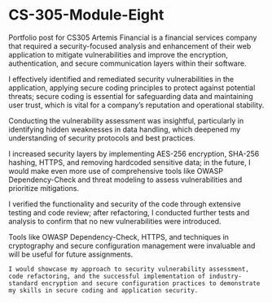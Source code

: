 # CS-305-Module-Eight
Portfolio post for CS305
Artemis Financial is a financial services company that required a security-focused analysis and enhancement of their web application to mitigate vulnerabilities and improve the encryption, authentication, and secure communication layers within their software.

 I effectively identified and remediated security vulnerabilities in the application, applying secure coding principles to protect against potential threats; secure coding is essential for safeguarding data and maintaining user trust, which is vital for a company’s reputation and operational stability.

  Conducting the vulnerability assessment was insightful, particularly in identifying hidden weaknesses in data handling, which deepened my understanding of security protocols and best practices.

  I increased security layers by implementing AES-256 encryption, SHA-256 hashing, HTTPS, and removing hardcoded sensitive data; in the future, I would make even more use of comprehensive tools like OWASP Dependency-Check and threat modeling to assess vulnerabilities and prioritize mitigations.

   I verified the functionality and security of the code through extensive testing and code review; after refactoring, I conducted further tests and analysis to confirm that no new vulnerabilities were introduced.

   Tools like OWASP Dependency-Check, HTTPS, and techniques in cryptography and secure configuration management were invaluable and will be useful for future assignments.

    I would showcase my approach to security vulnerability assessment, code refactoring, and the successful implementation of industry-standard encryption and secure configuration practices to demonstrate my skills in secure coding and application security.
